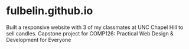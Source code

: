# fulbelin.github.io

Built a responsive website with 3 of my classmates at UNC Chapel Hill to sell candles. Capstone project for COMP126: Practical Web Design & Development for Everyone 

